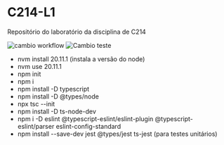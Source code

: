 # C214-L1
Repositório do laboratório da disciplina de C214

![cambio workflow](https://github.com/Inatel-C214/ToDoList/actions/workflows/cicd.yml/badge.svg)
![Cambio teste](https://github.com/LeoTeodoro/C214-L1/actions/workflows/cicd.yml/badge.svg)

- nvm install 20.11.1 (instala a versão do node)
- nvm use 20.11.1 
- npm init
- npm i
- npm install -D typescript
- npm install -D @types/node
- npx tsc --init
- npm install -D ts-node-dev
- npm i -D eslint @typescript-eslint/eslint-plugin @typescript-eslint/parser eslint-config-standard
- npm install --save-dev jest @types/jest ts-jest (para testes unitários)

